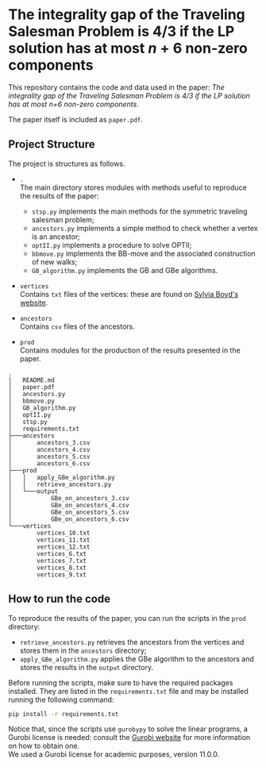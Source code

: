 # The integrality gap of the Traveling Salesman Problem is 4/3 if the LP solution has at most $n+6$ non-zero components


This repository contains the code and data used in the paper:
_The integrality gap of the Traveling Salesman Problem is 4/3
if the LP solution has at most n+6 non-zero components_.

The paper itself is included as ```paper.pdf```.


## Project Structure

The project is structures as follows.


- ```.```\
  The main directory stores modules with methods useful to reproduce the results of the paper:
  - ```stsp.py```
    implements the main methods for the symmetric traveling salesman problem;
  - ```ancestors.py```
    implements a simple method to check whether a vertex is an ancestor;
  - ```optII.py```
    implements a procedure to solve OPTII;
  - ```bbmove.py```
    implements the BB-move and the associated construction of new walks;
  - ```GB_algorithm.py```
    implements the GB and GBe algorithms.

- ```vertices```\
  Contains ```txt``` files of the vertices: these are found on [Sylvia Boyd's website](https://www.site.uottawa.ca/~sylvia/subtourvertices/index.htm).

- ```ancestors```\
  Contains ```csv``` files of the ancestors.

- ```prod```\
  Contains modules for the production of the results presented in the paper.

```text 
.
│   README.md
│   paper.pdf
│   ancestors.py
│   bbmove.py
│   GB_algorithm.py
│   optII.py
│   stsp.py
│   requirements.txt
├───ancestors
│       ancestors_3.csv
│       ancestors_4.csv
│       ancestors_5.csv
│       ancestors_6.csv
├───prod
│   │   apply_GBe_algorithm.py
│   │   retrieve_ancestors.py
│   └───output
│           GBe_on_ancestors_3.csv
│           GBe_on_ancestors_4.csv
│           GBe_on_ancestors_5.csv
│           GBe_on_ancestors_6.csv
└───vertices
        vertices_10.txt
        vertices_11.txt
        vertices_12.txt
        vertices_6.txt
        vertices_7.txt
        vertices_8.txt
        vertices_9.txt
```


## How to run the code

To reproduce the results of the paper, you can run the scripts in the ```prod``` directory:
- ```retrieve_ancestors.py``` retrieves the ancestors from the vertices and stores them in the ```ancestors``` directory;
- ```apply_GBe_algorithm.py``` applies the GBe algorithm to the ancestors and stores the results in the ```output``` directory.

Before running the scripts, make sure to have the required packages installed.
They are listed in the ```requirements.txt``` file and may be installed running the following command:
```bash
pip install -r requirements.txt
```

Notice that, since the scripts use ```gurobypy``` to solve the linear programs, a Gurobi license is needed:
consult the [Gurobi website](https://www.gurobi.com/solutions/licensing/) for more information on how to obtain one.\
We used a Gurobi license for academic purposes, version 11.0.0.
